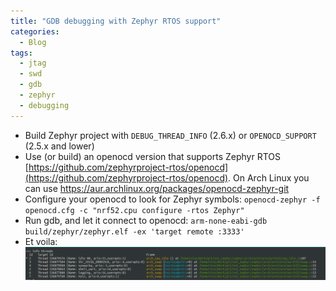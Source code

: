 ```yaml
---
title: "GDB debugging with Zephyr RTOS support"
categories:
  - Blog
tags:
  - jtag
  - swd
  - gdb
  - zephyr
  - debugging
---
```


* Build Zephyr project with `DEBUG_THREAD_INFO` (2.6.x) or `OPENOCD_SUPPORT` (2.5.x and lower)
* Use (or build) an openocd version that supports Zephyr RTOS [https://github.com/zephyrproject-rtos/openocd](https://github.com/zephyrproject-rtos/openocd).
  On Arch Linux you can use https://aur.archlinux.org/packages/openocd-zephyr-git
* Configure your openocd to look for Zephyr symbols:
  `openocd-zephyr -f openocd.cfg -c "nrf52.cpu configure -rtos Zephyr"`
* Run gdb, and let it connect to openocd:
  `arm-none-eabi-gdb build/zephyr/zephyr.elf -ex 'target remote :3333'`
* Et voila:
  [![GDB with Zephyr support](/assets/images/zephyr_gdb.png)](/assets/images/zephyr_gdb.png)


